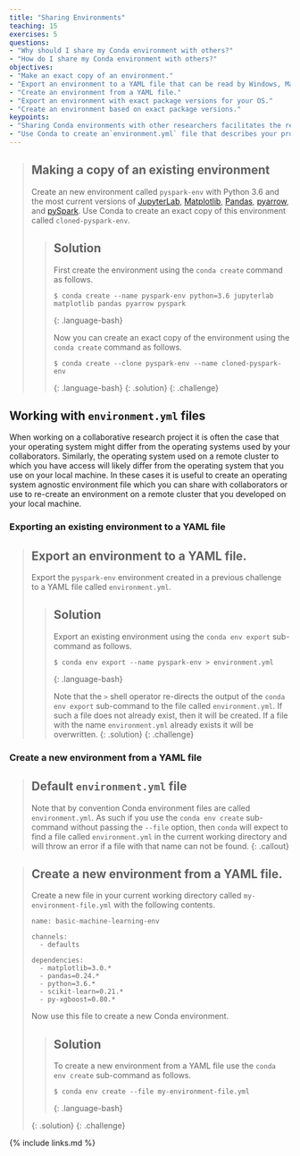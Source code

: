 ```yaml
---
title: "Sharing Environments"
teaching: 15
exercises: 5
questions:
- "Why should I share my Conda environment with others?"
- "How do I share my Conda environment with others?"
objectives:
- "Make an exact copy of an environment."
- "Export an environment to a YAML file that can be read by Windows, Mac OS, or Linux."
- "Create an environment from a YAML file."
- "Export an environment with exact package versions for your OS."
- "Create an environment based on exact package versions."
keypoints:
- "Sharing Conda environments with other researchers facilitates the reprodicibility of your research."
- "Use Conda to create an`environment.yml` file that describes your project's software environment."
---
```


> ## Making a copy of an existing environment
>
> Create an new environment called `pyspark-env` with Python 3.6 and the most current versions of 
> [JupyterLab](https://jupyterlab.readthedocs.io/en/stable/), 
> [Matplotlib](https://matplotlib.org/), [Pandas](https://pandas.pydata.org/), 
> [pyarrow](https://arrow.apache.org/docs/python/), and 
> [pySpark](https://spark.apache.org/). Use Conda to create an exact copy of this environment 
> called `cloned-pyspark-env`.
> 
> > ## Solution
> > 
> > First create the environment using the `conda create` command as follows.
> > ~~~
> > $ conda create --name pyspark-env python=3.6 jupyterlab matplotlib pandas pyarrow pyspark
> > ~~~
> > {: .language-bash}
> >
> > Now you can create an exact copy of the environment using the `conda create` command as follows.
> > ~~~
> > $ conda create --clone pyspark-env --name cloned-pyspark-env
> > ~~~
> > {: .language-bash}
> {: .solution}
{: .challenge}

## Working with `environment.yml` files

When working on a collaborative research project it is often the case that your operating system 
might differ from the operating systems used by your collaborators. Similarly, the operating 
system used on a remote cluster to which you have access will likely differ from the operating 
system that you use on your local machine. In these cases it is useful to create an operating 
system agnostic environment file which you can share with collaborators or use to re-create an 
environment on a remote cluster that you developed on your local machine. 

### Exporting an existing environment to a YAML file

> ## Export an environment to a YAML file.
> 
> Export the `pyspark-env` environment created in a previous challenge to a YAML file called 
> `environment.yml`.
> 
> > ## Solution
> > 
> > Export an existing environment using the `conda env export` sub-command as follows.
> > ~~~
> > $ conda env export --name pyspark-env > environment.yml
> > ~~~
> > {: .language-bash}
> >
> > Note that the `>` shell operator re-directs the output of the `conda env export` sub-command 
> > to the file called `environment.yml`. If such a file does not already exist, then it will be 
> > created. If a file with the name `environment.yml` already exists it will be overwritten.
> {: .solution}
{: .challenge}

### Create a new environment from a YAML file

> ## Default `environment.yml` file
> 
> Note that by convention Conda environment files are called `environment.yml`. As such if you use 
> the `conda env create` sub-command without passing the `--file` option, then `conda` will expect to 
> find a file called `environment.yml` in the current working directory and will throw an error if a 
> file with that name can not be found.
{: .callout}

> ## Create a new environment from a YAML file.
> 
> Create a new file in your current working directory called `my-environment-file.yml` with the 
> following contents.
>
> ~~~
> name: basic-machine-learning-env
> 
> channels:
>   - defaults
> 
> dependencies:
>   - matplotlib=3.0.*
>   - pandas=0.24.*
>   - python=3.6.*
>   - scikit-learn=0.21.*
>   - py-xgboost=0.80.*
>
> ~~~
> Now use this file to create a new Conda environment.
> 
> > ## Solution
> > 
> > To create a new environment from a YAML file use the `conda env create` sub-command as follows.
> > ~~~
> > $ conda env create --file my-environment-file.yml
> > ~~~
> > {: .language-bash}
> >
> {: .solution}
{: .challenge}

{% include links.md %}
